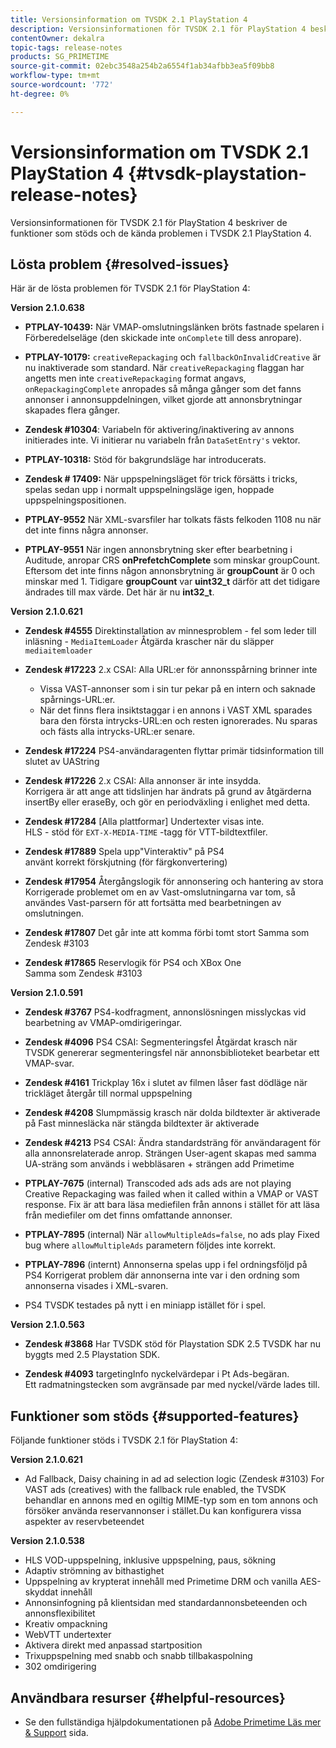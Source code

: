 ```yaml
---
title: Versionsinformation om TVSDK 2.1 PlayStation 4
description: Versionsinformationen för TVSDK 2.1 för PlayStation 4 beskriver de funktioner som stöds och de kända problemen i TVSDK 2.1 PlayStation 4.
contentOwner: dekalra
topic-tags: release-notes
products: SG_PRIMETIME
source-git-commit: 02ebc3548a254b2a6554f1ab34afbb3ea5f09bb8
workflow-type: tm+mt
source-wordcount: '772'
ht-degree: 0%

---
```


# Versionsinformation om TVSDK 2.1 PlayStation 4 {#tvsdk-playstation-release-notes}

Versionsinformationen för TVSDK 2.1 för PlayStation 4 beskriver de funktioner som stöds och de kända problemen i TVSDK 2.1 PlayStation 4.

## Lösta problem {#resolved-issues}

Här är de lösta problemen för TVSDK 2.1 för PlayStation 4:

**Version 2.1.0.638**

* **PTPLAY-10439:**
När VMAP-omslutningslänken bröts fastnade spelaren i Förberedelseläge (den skickade inte `onComplete` till dess anropare).

* **PTPLAY-10179:**
  `creativeRepackaging` och `fallbackOnInvalidCreative` är nu inaktiverade som standard. När `creativeRepackaging` flaggan har angetts men inte `creativeRepackaging` format angavs, `onRepackagingComplete` anropades så många gånger som det fanns annonser i annonsuppdelningen, vilket gjorde att annonsbrytningar skapades flera gånger.

* **Zendesk #10304**: Variabeln för aktivering/inaktivering av annons initierades inte. Vi initierar nu variabeln från `DataSetEntry's` vektor.

* **PTPLAY-10318:**
Stöd för bakgrundsläge har introducerats.
* **Zendesk # 17409:**
När uppspelningsläget för trick försätts i tricks, spelas sedan upp i normalt uppspelningsläge igen, hoppade uppspelningspositionen.
* **PTPLAY-9552**
När XML-svarsfiler har tolkats fästs felkoden 1108 nu när det inte finns några annonser.
* **PTPLAY-9551**
När ingen annonsbrytning sker efter bearbetning i Auditude, anropar CRS **onPrefetchComplete** som minskar groupCount. Eftersom det inte finns någon annonsbrytning är **groupCount** är 0 och minskar med 1. Tidigare **groupCount** var **uint32_t** därför att det tidigare ändrades till max värde. Det här är nu **int32_t**.

**Version 2.1.0.621**

* **Zendesk #4555**
Direktinstallation av minnesproblem - fel som leder till inläsning - `MediaItemLoader` Åtgärda krascher när du släpper `mediaitemloader`

* **Zendesk #17223**
2.x CSAI: Alla URL:er för annonsspårning brinner inte
   * Vissa VAST-annonser som i sin tur pekar på en intern och saknade spårnings-URL:er.
   * När det finns flera insiktstaggar i en annons i VAST XML sparades bara den första intrycks-URL:en och resten ignorerades. Nu sparas och fästs alla intrycks-URL:er senare.
* **Zendesk #17224**
PS4-användaragenten flyttar primär tidsinformation till slutet av UAString
* **Zendesk #17226**
2.x CSAI: Alla annonser är inte insydda.\
  Korrigera är att ange att tidslinjen har ändrats på grund av åtgärderna insertBy eller eraseBy, och gör en periodväxling i enlighet med detta.

* **Zendesk #17284**
  [Alla plattformar] Undertexter visas inte.\
  HLS - stöd för `EXT-X-MEDIA-TIME` -tagg för VTT-bildtextfiler.

* **Zendesk #17889**
Spela upp&quot;Vinteraktiv&quot; på PS4\
  använt korrekt förskjutning (för färgkonvertering)

* **Zendesk #17954**
Återgångslogik för annonsering och hantering av stora\
  Korrigerade problemet om en av Vast-omslutningarna var tom, så användes Vast-parsern för att fortsätta med bearbetningen av omslutningen.

* **Zendesk #17807**
Det går inte att komma förbi tomt stort Samma som Zendesk #3103

* **Zendesk #17865**
Reservlogik för PS4 och XBox One\
  Samma som Zendesk #3103

**Version 2.1.0.591**

* **Zendesk #3767**
PS4-kodfragment, annonslösningen misslyckas vid bearbetning av VMAP-omdirigeringar.
* **Zendesk #4096**
PS4 CSAI: Segmenteringsfel Åtgärdat krasch när TVSDK genererar segmenteringsfel när annonsbiblioteket bearbetar ett VMAP-svar.

* **Zendesk #4161**
Trickplay 16x i slutet av filmen låser fast dödläge när trickläget återgår till normal uppspelning

* **Zendesk #4208**
Slumpmässig krasch när dolda bildtexter är aktiverade på Fast minnesläcka när stängda bildtexter är aktiverade

* **Zendesk #4213**
PS4 CSAI: Ändra standardsträng för användaragent för alla annonsrelaterade anrop. Strängen User-agent skapas med samma UA-sträng som används i webbläsaren + strängen add Primetime

* **PTPLAY-7675** (internal) Transcoded ads ads ads are not playing Creative Repackaging was failed when it called within a VMAP or VAST response. Fix är att bara läsa mediefilen från annons i stället för att läsa från mediefiler om det finns omfattande annonser.

* **PTPLAY-7895** (internal) När `allowMultipleAds=false`, no ads play Fixed bug where `allowMultipleAds` parametern följdes inte korrekt.

* **PTPLAY-7896** (internt) Annonserna spelas upp i fel ordningsföljd på PS4 Korrigerat problem där annonserna inte var i den ordning som annonserna visades i XML-svaren.

* PS4 TVSDK testades på nytt i en miniapp istället för i spel.

**Version 2.1.0.563**

* **Zendesk #3868**
Har TVSDK stöd för Playstation SDK 2.5 TVSDK har nu byggts med 2.5 Playstation SDK.

* **Zendesk #4093**
targetingInfo nyckelvärdepar i Pt Ads-begäran.\
  Ett radmatningstecken som avgränsade par med nyckel/värde lades till.

## Funktioner som stöds {#supported-features}

Följande funktioner stöds i TVSDK 2.1 för PlayStation 4:

**Version 2.1.0.621**

* Ad Fallback, Daisy chaining in ad ad selection logic (Zendesk #3103) For VAST ads (creatives) with the fallback rule enabled, the TVSDK behandlar en annons med en ogiltig MIME-typ som en tom annons och försöker använda reservannonser i stället.Du kan konfigurera vissa aspekter av reservbeteendet

**Version 2.1.0.538**

* HLS VOD-uppspelning, inklusive uppspelning, paus, sökning
* Adaptiv strömning av bithastighet
* Uppspelning av krypterat innehåll med Primetime DRM och vanilla AES-skyddat innehåll
* Annonsinfogning på klientsidan med standardannonsbeteenden och annonsflexibilitet
* Kreativ ompackning
* WebVTT undertexter
* Aktivera direkt med anpassad startposition
* Trixuppspelning med snabb och snabb tillbakaspolning
* 302 omdirigering

## Användbara resurser {#helpful-resources}

* Se den fullständiga hjälpdokumentationen på [Adobe Primetime Läs mer &amp; Support](https://experienceleague.adobe.com/docs/primetime.html) sida.
